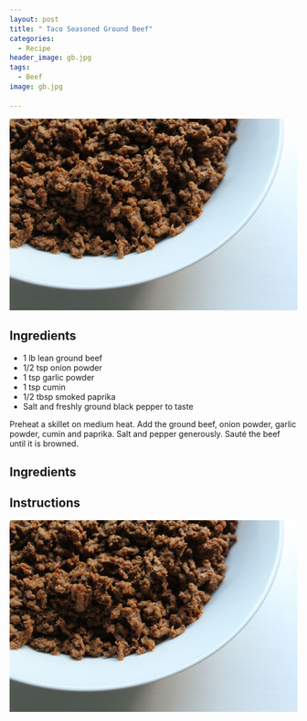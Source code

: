 ```yaml
---
layout: post
title: " Taco Seasoned Ground Beef"
categories:
  - Recipe
header_image: gb.jpg
tags:
  - Beef
image: gb.jpg

---
```


![Image of  Taco Seasoned Ground Beef.](/upload/gb.jpg)

## Ingredients

- 1 lb lean ground beef
- 1/2 tsp onion powder
- 1 tsp garlic powder
- 1 tsp cumin
- 1/2 tbsp smoked paprika
- Salt and freshly ground black pepper to taste

Preheat a skillet on medium heat. Add the ground beef, onion powder, garlic powder, cumin and paprika. Salt and pepper generously. Sauté the beef until it is browned.



## Ingredients



## Instructions







![Image of  Taco Seasoned Ground Beef.](/upload/gb.jpg)